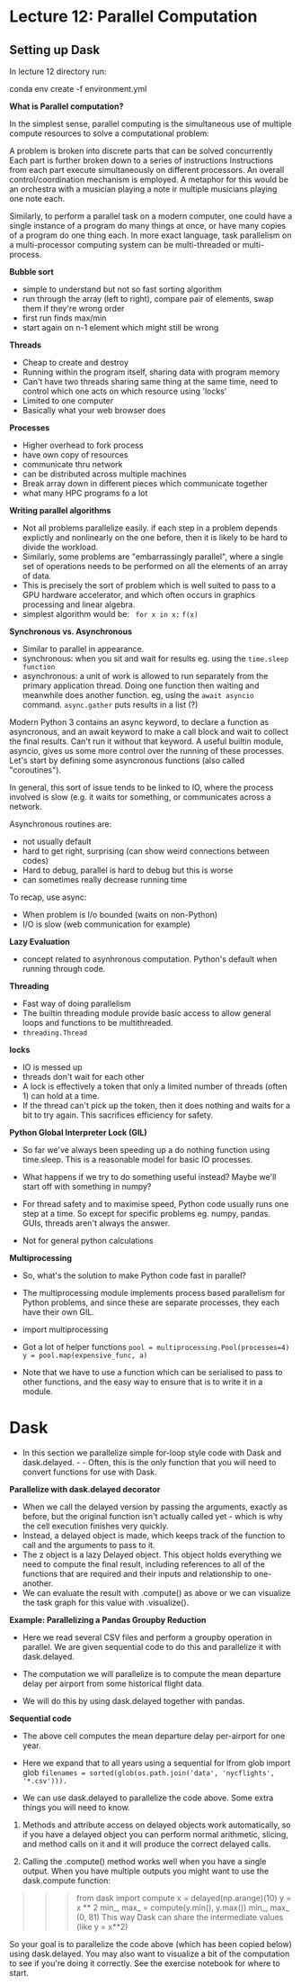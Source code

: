 # Lecture 12: Parallel Computation

## Setting up Dask

In lecture 12 directory run:

conda env create -f environment.yml


**What is Parallel computation?**

In the simplest sense, parallel computing is the simultaneous use of multiple compute resources to solve a computational problem:

A problem is broken into discrete parts that can be solved concurrently Each part is further broken down to a series of instructions Instructions from each part execute simultaneously on different processors. 
An overall control/coordination mechanism is employed.
A metaphor for this would be an orchestra with a musician playing a note ir multiple musicians playing one note each.

Similarly, to perform a parallel task on a modern computer, one could have a single instance of a program do many things at once, or have many copies of a program do one thing each. 
In more exact language, task parallelism on a multi-processor computing system can be multi-threaded or multi-process.

**Bubble sort**

- simple to understand but not so fast sorting algorithm
- run through the array (left to right), compare pair of elements, swap them if they're wrong order
- first run finds max/min
- start again on n-1 element which might still be wrong



**Threads**

- Cheap to create and destroy
- Running within the program itself, sharing data with program memory
- Can't have two threads sharing same thing at the same time, need to control which one acts on which resource using 'locks'
- Limited to one computer
- Basically what your web browser does

**Processes**

- Higher overhead to fork process
- have own copy of resources
- communicate thru network 
- can be distributed across multiple machines
- Break array down in different pieces which communicate together
- what many HPC programs fo a lot

**Writing parallel algorithms**

- Not all problems parallelize easily. if each step in a problem depends explictly and nonlinearly on the one before, then it is likely to be hard to divide the workload.
- Similarly, some problems are "embarrassingly parallel", where a single set of operations needs to be performed on all the elements of an array of data.
- This is precisely the sort of problem which is well suited to pass to a GPU hardware accelerator, and which often occurs in graphics processing and linear algebra.
- simplest algorithm would be:
``` for x in x:```
```f(x)```

**Synchronous vs. Asynchronous**

- Similar to parallel in appearance. 
- synchronous: when you sit and wait for results eg. using the ```time.sleep function```
- asynchronous: a unit of work is allowed to run separately from the primary application thread. 
Doing one function then waiting and meanwhile does another function. eg, using the ```await asyncio``` command.
```async.gather``` puts results in a list (?)



Modern Python 3 contains an async keyword, to declare a function as asyncronous, and an await keyword to make a call block and wait to collect the final results. 
Can't run it without that keyword.
A useful builtin module, asyncio, gives us some more control over the running of these processes. Let's start by defining some asyncronous functions (also called "coroutines").

In general, this sort of issue tends to be linked to IO, where the process involved is slow (e.g. it waits tor something, or communicates across a network.

Asynchronous routines are:
- not usually default
- hard to get right, surprising (can show weird connections between codes)
- Hard to debug, parallel is hard to debug but this is worse
- can sometimes really decrease running time

To recap, use async:
- When problem is I/o bounded (waits on non-Python)
- I/O is slow (web communication for example)

**Lazy Evaluation**

- concept related to asynhronous computation. Python's default when running through code.

**Threading**

- Fast way of doing parallelism
- The builtin threading module provide basic access to allow general loops and functions to be multithreaded.
- ```threading.Thread```

**locks**
- IO is messed up 
- threads don't wait for each other 
- A lock is effectively a token that only a limited number of threads (often 1) can hold at a time. 
- If the thread can't pick up the token, then it does nothing and waits for a bit to try again. This sacrifices efficiency for safety.

**Python Global Interpreter Lock (GIL)**

- So far we've always been speeding up a do nothing function using time.sleep. This is a reasonable model for basic IO processes. 
- What happens if we try to do something useful instead? Maybe we'll start off with something in numpy?

- For thread safety and to maximise speed, Python code usually runs one step at a time. So except for specific problems eg. numpy, pandas. GUIs, threads aren't always the answer.
- Not for general python calculations


**Multiprocessing**

- So, what's the solution to make Python code fast in parallel? 
- The multiprocessing module implements process based parallelism for Python problems, and since these are separate processes, they each have their own GIL.
- import multiprocessing
- Got a lot of helper functions
```pool = multiprocessing.Pool(processes=4)```
```y = pool.map(expensive_func, a)```

- Note that we have to use a function which can be serialised to pass to other functions, and the easy way to ensure that is to write it in a module.


# Dask

- In this section we parallelize simple for-loop style code with Dask and dask.delayed. - - Often, this is the only function that you will need to convert functions for use with Dask.

**Parallelize with dask.delayed decorator**

- When we call the delayed version by passing the arguments, exactly as before, but the original function isn't actually called yet - which is why the cell execution finishes very quickly. 
- Instead, a delayed object is made, which keeps track of the function to call and the arguments to pass to it.
- The z object is a lazy Delayed object. This object holds everything we need to compute the final result, including references to all of the functions that are required and their inputs and relationship to one-another. 
- We can evaluate the result with .compute() as above or we can visualize the task graph for this value with .visualize().


**Example: Parallelizing a Pandas Groupby Reduction**

- Here we read several CSV files and perform a groupby operation in parallel. We are given sequential code to do this and parallelize it with dask.delayed.

- The computation we will parallelize is to compute the mean departure delay per airport from some historical flight data. 
- We will do this by using dask.delayed together with pandas.

**Sequential code**

- The above cell computes the mean departure delay per-airport for one year. 
- Here we expand that to all years using a sequential for lfrom glob import glob
```filenames = sorted(glob(os.path.join('data', 'nycflights', '*.csv'))).```


- We can use dask.delayed to parallelize the code above. Some extra things you will need to know.

1. Methods and attribute access on delayed objects work automatically, so if you have a delayed object you can perform normal arithmetic, slicing, and method calls on it and it will produce the correct delayed calls.


2. Calling the .compute() method works well when you have a single output. When you have multiple outputs you might want to use the dask.compute function:

>>> from dask import compute
>>> x = delayed(np.arange)(10)
>>> y = x ** 2
>>> min_, max_ = compute(y.min(), y.max())
>>> min_, max_
(0, 81)
This way Dask can share the intermediate values (like y = x**2)

So your goal is to parallelize the code above (which has been copied below) using dask.delayed. You may also want to visualize a bit of the computation to see if you're doing it correctly. See the exercise notebook for where to start.






















